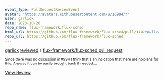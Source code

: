 ```yaml
---
event_type: PullRequestReviewEvent
avatar: "https://avatars.githubusercontent.com/u/169947?"
user: garlick
date: 2023-10-20
repo_name: flux-framework/flux-sched
html_url: https://github.com/flux-framework/flux-sched/pull/1102#pullrequestreview-1689035828
repo_url: https://github.com/flux-framework/flux-sched
---
```


<a href='https://github.com/garlick' target='_blank'>garlick</a> <a href='https://github.com/flux-framework/flux-sched/pull/1102#pullrequestreview-1689035828' target='_blank'>reviewed</a> a <a href='https://github.com/flux-framework/flux-sched/pull/1102' target='_blank'>flux-framework/flux-sched pull request</a>

<small>Since there was no discussion in #994 I think that's an indication that there are no plans for this.  Anyway it can be easily brought back if needed....</small>

<a href='https://github.com/flux-framework/flux-sched/pull/1102#pullrequestreview-1689035828' target='_blank'>View Review</a>
